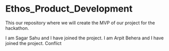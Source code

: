 # Ethos_Product_Development
This our repository where we will create the MVP of our project for the hackathon.

I am Sagar Sahu and I have joined the project.
I am Arpit Behera and I have joined the project.
Conflict
